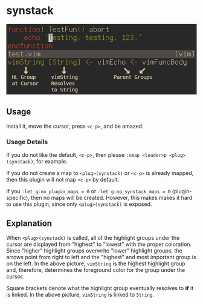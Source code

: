 # synstack

![synstack Screenshot with Explanation][synstack_screenshot]

## Usage

Install it, move the cursor, press `<c-p>`, and be amazed.

### Usage Details

If you do not like the default, `<c-p>`, then please `:nmap <leader>p
<plug>(synstack)`, for example.

If you do not  create a map to `<plug>(synstack)` or `<c-p>` is already mapped,
then this plugin will not map `<c-p>` by default.

If you `:let g:no_plugin_maps = 0` or `:let g:no_synstack_maps = 0`
(plugin-specific), then no maps will be created. However, this makes makes it
hard to use this plugin, since only `<plug>(synstack)` is exposed.

## Explanation

When `<plug>(synstack)` is called, all of the highlight groups under the cursor
are displayed from "highest" to "lowest" with the proper coloration. Since
"higher" highlight groups overwrite "lower" highlight groups, the arrows point
from right to left and the "highest" and most important group is on the left. In
the above picture, `vimString` is the highest highlight group and, therefore,
determines the foreground color for the group under the cursor.

Square brackets denote what the highlight group eventually resolves to **if** it
is linked. In the above picture, `vimString` is linked to `String`.

[synstack_screenshot]:https://raw.githubusercontent.com/VioletJewel/i/master/synstack.png

